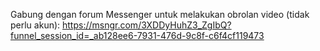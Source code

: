 Gabung dengan forum Messenger untuk melakukan obrolan video (tidak perlu akun): https://msngr.com/3XDDyHuhZ3_ZgIbQ?funnel_session_id=_ab128ee6-7931-476d-9c8f-c6f4cf119473
